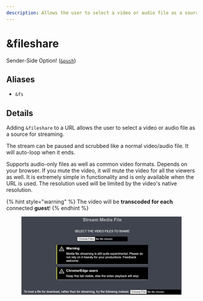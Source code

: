 ```yaml
---
description: Allows the user to select a video or audio file as a source for streaming
---
```


# \&fileshare

Sender-Side Option! ([`&push`](push.md))

## Aliases

* `&fs`

## Details

Adding `&fileshare` to a URL allows the user to select a video or audio file as a source for streaming.

The stream can be paused and scrubbed like a normal video/audio file. It will auto-loop when it ends.

Supports audio-only files as well as common video formats. Depends on your browser. If you mute the video, it will mute the video for all the viewers as well. It is extremely simple in functionality and is only available when the URL is used. The resolution used will be limited by the video's native resolution.

{% hint style="warning" %}
The video will be **transcoded for each** connected **guest**!
{% endhint %}

<figure><img src="../.gitbook/assets/image (5) (1) (1) (2).png" alt=""><figcaption></figcaption></figure>
